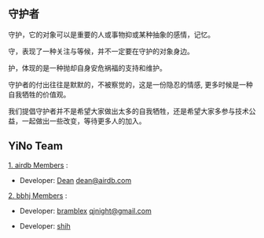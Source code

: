 ## 守护者

守护，它的对象可以是重要的人或事物抑或某种抽象的感情，记忆。

守，表现了一种关注与等候，并不一定要在守护的对象身边。

护，体现的是一种抛却自身安危祸福的支持和维护。

守护者的付出往往是默默的，不被察觉的，这是一份隐忍的情感, 更多时候是一种自我牺牲的价值观。

我们提倡守护者并不是希望大家做出太多的自我牺牲，还是希望大家多参与技术公益，一起做出一些改变，等待更多人的加入。

## YiNo Team

[1. airdb Members](https://github.com/orgs/airdb/people) :
* Developer: [Dean](https://github.com/airdb) dean@airdb.com

[2. bbhj Members](https://github.com/orgs/bbhj/people) :
* Developer: [bramblex](https://github.com/bramblex) qjnight@gmail.com  

* Developer: [shih](https://github.com/hallelujah-shih)


